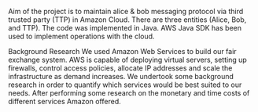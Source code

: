 Aim of the project is to maintain alice & bob messaging protocol via third trusted party (TTP) in Amazon Cloud. 
There are three entities (Alice, Bob, and TTP). 
The code was implemented in Java. AWS Java SDK has been used to implement operations with the cloud.

Background Research
We used Amazon Web Services to build our fair exchange system. AWS is capable of deploying virtual servers, setting up firewalls, control access policies, allocate IP addresses and scale the infrastructure as demand increases. 
We undertook some background research in order to quantify which services would be best suited to our needs. After performing some research on the monetary and time costs of different services Amazon offered.
